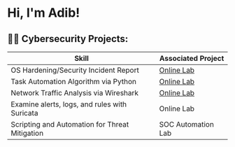 <h1>Hi, I'm Adib! </h1>

<h2>👨‍💻 Cybersecurity Projects:</h2>

| Skill                                         | Associated Project         |
|-----------------------------------------------|----------------------------|
| OS Hardening/Security Incident Report                           | <a href="https://github.com/adibazam/OS-Hardening-Lab/tree/main">Online Lab</a>|
| Task Automation Algorithm via Python| <a href="https://github.com/adibazam/Task-Automation-Algorithm-via-Python/blob/main/Python%20Task%20Automation%20Lab.ipynb">Online Lab</a>|
| Network Traffic Analysis via Wireshark      | <a href="https://github.com/adibazam/Network-Traffic-Analysis-via-Wireshark">Online Lab</a>|
| Examine alerts, logs, and rules with Suricata                  | Online Lab|
| Scripting and Automation for Threat Mitigation | SOC Automation Lab|
